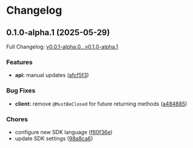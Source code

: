 # Changelog

## 0.1.0-alpha.1 (2025-05-29)

Full Changelog: [v0.0.1-alpha.0...v0.1.0-alpha.1](https://github.com/brand-dot-dev/java-sdk/compare/v0.0.1-alpha.0...v0.1.0-alpha.1)

### Features

* **api:** manual updates ([afcf5f3](https://github.com/brand-dot-dev/java-sdk/commit/afcf5f3eab36a8a47f145ad5ae9a9d0cc1c937fe))


### Bug Fixes

* **client:** remove `@MustBeClosed` for future returning methods ([a484885](https://github.com/brand-dot-dev/java-sdk/commit/a48488575e6565bc755e5fc0501cee78734b944f))


### Chores

* configure new SDK language ([f60f36e](https://github.com/brand-dot-dev/java-sdk/commit/f60f36e5aa9b4cd2a28d3ddb7433e1cb963a759a))
* update SDK settings ([98a8ca6](https://github.com/brand-dot-dev/java-sdk/commit/98a8ca6965242ad9057d62df2f597d05f04e286c))
